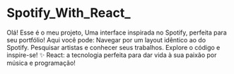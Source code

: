# Spotify_With_React_
 Olá!  Esse é o meu projeto, Uma interface inspirada no Spotify, perfeita para seu portfólio!  Aqui você pode:  Navegar por um layout idêntico ao do Spotify. Pesquisar artistas e conhecer seus trabalhos. Explore o código e inspire-se! ✨  React: a tecnologia perfeita para dar vida à sua paixão por música e programação!
